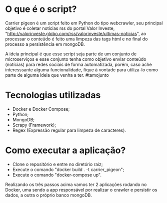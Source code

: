 # O que é o script?
Carrier pigeon é um script feito em Python do tipo webcrawler, seu principal objetivo é coletar notícias rss do portal Valor Investe, 
"http://valorinveste.globo.com/rss/valorinveste/ultimas-noticias", ao processar o conteúdo é feito uma limpeza das tags html e no final do processo a persistência em mongoDB.

A ideia principal é que esse script seja parte de um conjunto de microserviços e esse conjunto tenha como objetivo enviar conteúdo (notícias) para redes sociais de forma automatizada, porém, caso ache interesssante alguma funcionalidade, fique à vontade para utiliza-lo como parte de alguma ideia que venha a ter. #tamojunto

# Tecnologias utilizadas
* Docker e Docker Compose;
* Python;
* MongoDB;
* Scrapy (Framework);
* Regex (Expressão regular para limpeza de caracteres).

# Como executar a aplicação?
* Clone o repositório e entre no diretório raiz;
* Execute o comando "docker build . -t carrier_pigeon";
* Execute o comando "docker-compose up".

Realizando os três passos acima vamos ter 2 aplicações rodando no Docker, uma sendo a app responsável por realizar o crawler e persistir os dados, a outra o próprio banco mongoDB.
